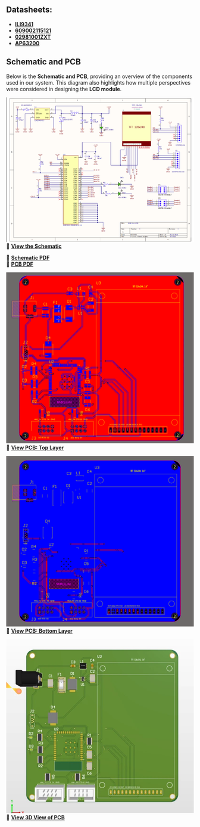 ## Datasheets:
- **[ILI9341](https://cdn-shop.adafruit.com/datasheets/ILI9341.pdf)**
- **[609002115121](https://www.we-online.com/components/products/datasheet/609002115121.pdf)**
- **[02981001ZXT](https://www.littelfuse.com/assetdocs/littelfuse-fuse-holder-mega-298-bolt-down-datasheet.pdf?assetguid=5df9af12-7ee8-466f-8944-664a7902e1ce)**
- **[AP63200](https://www.diodes.com/assets/Datasheets/AP63200-AP63201-AP63203-AP63205.pdf)**

## Schematic and PCB

Below is the **Schematic and PCB**, providing an overview of the components used in our system. This diagram also highlights how multiple perspectives were considered in designing the **LCD module**.  

![Schematic](Schematic.png)  
🔗 [**View the Schematic**](https://drive.google.com/file/d/1G5POpkL_Rq6nyJ6cgbkoUedZWS8gGMQq/view?usp=sharing)  

🔗 [**Schematic PDF**](https://drive.google.com/file/d/1PkatHU5QPrgG20pZr__rVINxxkNDHXXC/view?usp=sharing)  
🔗 [**PCB PDF**](https://drive.google.com/file/d/1mB5NOC1OxFwm2_9jSVI-WRnBECpQE7a5/view?usp=sharing)  



![Top Layer: PCB](Top_Layer_PCB.png)  
🔗 [**View PCB: Top Layer**](https://drive.google.com/file/d/1dhD5Cz_LtUWb9P19EDQvj1NKTsKChQoR/view?usp=sharing)  


![Bottom Layer: PCB](Bottom_Layer_PCB.png)  
🔗 [**View PCB: Bottom Layer**](https://drive.google.com/file/d/1zJoqoBrnG-8lp9ISNdeeMFX5T1Z7rIH1/view?usp=sharing) 

![3D View of PCB](ezgif-10daea78a009f5.jpg)  
🔗 [**View 3D View of PCB**](https://drive.google.com/file/d/1WreppTGnbz-ksFBE5IJjrEa2b22zba7d/view?usp=sharing) 
